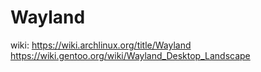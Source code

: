 # Wayland
wiki: https://wiki.archlinux.org/title/Wayland https://wiki.gentoo.org/wiki/Wayland_Desktop_Landscape
